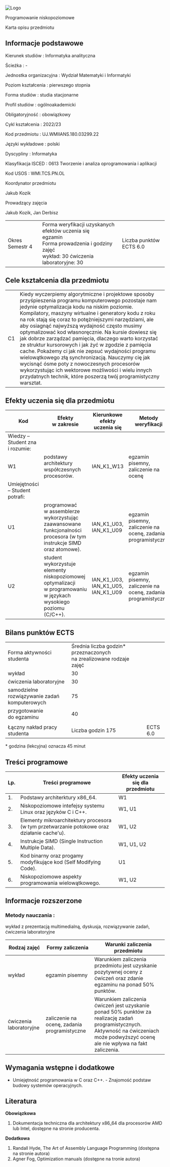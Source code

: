 ![Logo](/uploads/syllabus_logo/uj/banner/66701ffaad7b5.png)

Programowanie niskopoziomowe

Karta opisu przedmiotu

## Informacje podstawowe

Kierunek studiów
:   Informatyka analityczna

Ścieżka
:   -

Jednostka organizacyjna
:   Wydział Matematyki i Informatyki

Poziom kształcenia
:   pierwszego stopnia

Forma studiów
:   studia stacjonarne

Profil studiów
:   ogólnoakademicki

Obligatoryjność
:   obowiązkowy

Cykl kształcenia
:   2022/23

Kod przedmiotu
:   UJ.WMIIANS.180.03299.22

Języki wykładowe
:   polski

Dyscypliny
:   Informatyka

Klasyfikacja ISCED
:   0613 Tworzenie i analiza oprogramowania i aplikacji

Kod USOS
:   WMI.TCS.PN.OL

Koordynator przedmiotu

Jakub Kozik

Prowadzący zajęcia

Jakub Kozik, Jan Derbisz

|  |  |  |
| --- | --- | --- |
| Okres  Semestr 4 | Forma weryfikacji uzyskanych efektów uczenia się <br/> egzamin <br/>Forma prowadzenia i godziny zajęć  <br/> wykład: 30   ćwiczenia laboratoryjne: 30 | Liczba punktów ECTS  6.0 |

## Cele kształcenia dla przedmiotu

|  |  |
| --- | --- |
| C1 | Kiedy wyczerpiemy algorytmiczne i projektowe sposoby przyśpieszenia programu komputerowego pozostaje nam jedynie optymalizacja kodu na niskim poziomie. Kompilatory, maszyny wirtualne i generatory kodu z roku na rok stają się coraz to potężniejszymi narzędziami, ale aby osiagnąć najwyższą wydajność często musimy optymalizować kod własnoręcznie. Na kursie dowiesz się jak dobrze zarządzać pamięcia, dlaczego warto korzystać ze struktur kursorowych i jak żyć w zgodzie z pamięcia cache. Pokażemy ci jak nie zepsuć wydajności programu wielowątkowego złą synchronizacją. Nauczymy cię jak wycisnąć ósme poty z nowoczesnych procesorów wykorzystując ich wektorowe możliwości i wielu innych przydatnych technik, które poszerzą twój programistyczny warsztat. |

## Efekty uczenia się dla przedmiotu

| Kod | Efekty w zakresie | Kierunkowe efekty uczenia się | Metody weryfikacji |
| --- | --- | --- | --- |
| Wiedzy – Student zna i rozumie: | | | |
| W1 | podstawy architektury współczesnych procesorów. | IAN\_K1\_W13 | egzamin pisemny, zaliczenie na ocenę |
| Umiejętności – Student potrafi: | | | |
| U1 | programować w assemblerze wykorzystując zaawansowane funkcjonalności procesora (w tym instrukcje SIMD oraz atomowe). | IAN\_K1\_U03,   IAN\_K1\_U09 | egzamin pisemny, zaliczenie na ocenę, zadania programistyczne |
| U2 | student wykorzystuje elementy niskopoziomowej optymalizacji w programowaniu w językach wysokiego poziomu (C/C++). | IAN\_K1\_U03,   IAN\_K1\_U05,   IAN\_K1\_U09 | egzamin pisemny, zaliczenie na ocenę, zadania programistyczne |

## Bilans punktów ECTS

|  |  |  |
| --- | --- | --- |
| Forma aktywności studenta | Średnia liczba godzin\* przeznaczonych na zrealizowane rodzaje zajęć | |
| wykład | 30 | |
| ćwiczenia laboratoryjne | 30 | |
| samodzielne rozwiązywanie zadań komputerowych | 75 | |
| przygotowanie do egzaminu | 40 | |
|  | | |
| Łączny nakład pracy studenta | Liczba godzin  175 | ECTS  6.0 |

\* godzina (lekcyjna) oznacza 45 minut

## Treści programowe

| Lp. | Treści programowe | Efekty uczenia się dla przedmiotu |
| --- | --- | --- |
| 1. | Podstawy architerktury x86\_64. | W1 |
| 2. | Niskopoziomowe intefejsy systemu Linux oraz języków C i C++. | W1,   U1 |
| 3. | Elementy mikroarchitektury procesora (w tym przetwarzanie potokowe oraz działanie cache'u). | W1,   U2 |
| 4. | Instrukcje SIMD (Single Instruction Multiple Data). | W1,   U1,   U2 |
| 5. | Kod binarny oraz progamy modyfikujące kod (Self Modifying Code). | U1 |
| 6. | Niskopoziomowe aspekty programowania wielowątkowego. | W1,   U2 |

## Informacje rozszerzone

### Metody nauczania :

wykład z prezentacją multimedialną, dyskusja, rozwiązywanie zadań, ćwiczenia laboratoryjne

| Rodzaj zajęć | Formy zaliczenia | Warunki zaliczenia przedmiotu |
| --- | --- | --- |
| wykład | egzamin pisemny | Warunkiem zaliczenia przedmiotu jest uzyskanie pozytywnej oceny z ćwiczeń oraz zdanie egzaminu na ponad 50% punktów. |
| ćwiczenia laboratoryjne | zaliczenie na ocenę, zadania programistyczne | Warunkiem zaliczenia ćwiczeń jest uzyskanie ponad 50% punktów za realizację zadań programistycznych. Aktywność na ćwiczeniach może podwyższyć ocenę ale nie wpływa na fakt zaliczenia. |

## Wymagania wstępne i dodatkowe

- Umiejętność programowania w C oraz C++. - Znajomość podstaw budowy systemów operacyjnych.

## Literatura

**Obowiązkowa** 

1. Dokumentacja techniczna dla architektury x86\_64 dla procesorów AMD lub Intel, dostępne na stronie producenta.

**Dodatkowa** 

1. Randall Hyde, The Art of Assembly Language Programming (dostępna na stronie autora)
2. Agner Fog, Optimization manuals (dostępne na tronie autora)